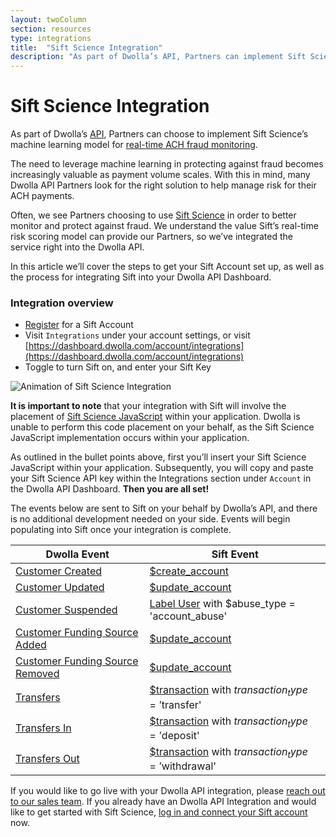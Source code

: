 ```yaml
---
layout: twoColumn
section: resources
type: integrations
title:  "Sift Science Integration"
description: "As part of Dwolla’s API, Partners can implement Sift Science’s machine learning model for real-time ACH fraud monitoring."
---
```


# Sift Science Integration

As part of Dwolla’s [API](https://www.dwolla.com/platform), Partners can choose to implement Sift Science’s machine learning model for [real-time ACH fraud monitoring](https://www.dwolla.com/ach/automated-ach-fraud-monitoring).

The need to leverage machine learning in protecting against fraud becomes increasingly valuable as payment volume scales. With this in mind, many Dwolla API Partners look for the right solution to help manage risk for their ACH payments.

Often, we see Partners choosing to use [Sift Science](https://siftscience.com/) in order to better monitor and protect against fraud. We understand the value Sift’s real-time risk scoring model can provide our Partners, so we’ve integrated the service right into the Dwolla API.

In this article we’ll cover the steps to get your Sift Account set up, as well as the process for integrating Sift into your Dwolla API Dashboard.


### Integration overview

* [Register](https://siftscience.com/signup) for a Sift Account
* Visit `Integrations` under your account settings, or visit [https://dashboard.dwolla.com/account/integrations](https://dashboard.dwolla.com/account/integrations)
* Toggle to turn Sift on, and enter your Sift Key

![Animation of Sift Science Integration](/images/sift-integration.gif "Sift Science Integration")

**It is important to note** that your integration with Sift will involve the placement of [Sift Science JavaScript](https://siftscience.com/developers/docs/javascript/javascript-api) within your application. Dwolla is unable to perform this code placement on your behalf, as the Sift Science JavaScript implementation occurs within your application.

As outlined in the bullet points above, first you’ll insert your Sift Science JavaScript within your application. Subsequently, you will copy and paste your Sift Science API key within the Integrations section under `Account` in the Dwolla API Dashboard. **Then you are all set!**

The events below are sent to Sift on your behalf by Dwolla’s API, and there is no additional development needed on your side. Events will begin populating into Sift once your integration is complete.  

| Dwolla Event | Sift Event |
|--------------|------------|
| [Customer Created](https://docsv2.dwolla.com/#create-a-customer) | [$create_account](https://siftscience.com/developers/docs/curl/events-api/reserved-events/create-account) |
| [Customer Updated](https://docsv2.dwolla.com/#update-a-customer) | [$update_account](https://siftscience.com/developers/docs/curl/events-api/reserved-events/update-account) |
| [Customer Suspended](https://docsv2.dwolla.com/#update-a-customer) | [Label User](https://siftscience.com/developers/docs/curl/labels-api/label-user) with $abuse_type = 'account\_abuse' |
| [Customer Funding Source Added](https://docsv2.dwolla.com/#create-a-funding-source-for-a-customer) | [$update_account](https://siftscience.com/developers/docs/curl/events-api/reserved-events/update-account) |
| [Customer Funding Source Removed](https://docsv2.dwolla.com/#remove-a-funding-source) | [$update_account](https://siftscience.com/developers/docs/curl/events-api/reserved-events/update-account) |
| [Transfers](https://docsv2.dwolla.com/#transfers) | [$transaction](https://siftscience.com/developers/docs/curl/events-api/reserved-events/transaction) with $transaction_type = '$transfer' |
| [Transfers In](https://docsv2.dwolla.com/#initiate-a-transfer) | [$transaction](https://siftscience.com/developers/docs/curl/events-api/reserved-events/transaction) with $transaction_type = '$deposit' |
| [Transfers Out](https://docsv2.dwolla.com/#initiate-a-transfer) | [$transaction](https://siftscience.com/developers/docs/curl/events-api/reserved-events/transaction) with $transaction_type = '$withdrawal' |

If you would like to go live with your Dwolla API integration, please [reach out to our sales team](https://www.dwolla.com/contact/). If you already have an Dwolla API Integration and would like to get started with Sift Science, [log in and connect your Sift account](https://dashboard.dwolla.com/account/integrations) now.

